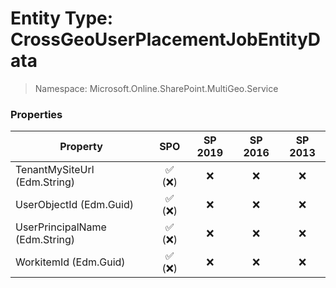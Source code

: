 # Entity Type: CrossGeoUserPlacementJobEntityData

> Namespace: Microsoft.Online.SharePoint.MultiGeo.Service

### Properties

Property | SPO | SP 2019 | SP 2016 | SP 2013
----------|:---:|:-------:|:-------:|:-------:
TenantMySiteUrl (Edm.String) | ✅ (❌) | ❌ | ❌ | ❌
UserObjectId (Edm.Guid) | ✅ (❌) | ❌ | ❌ | ❌
UserPrincipalName (Edm.String) | ✅ (❌) | ❌ | ❌ | ❌
WorkitemId (Edm.Guid) | ✅ (❌) | ❌ | ❌ | ❌